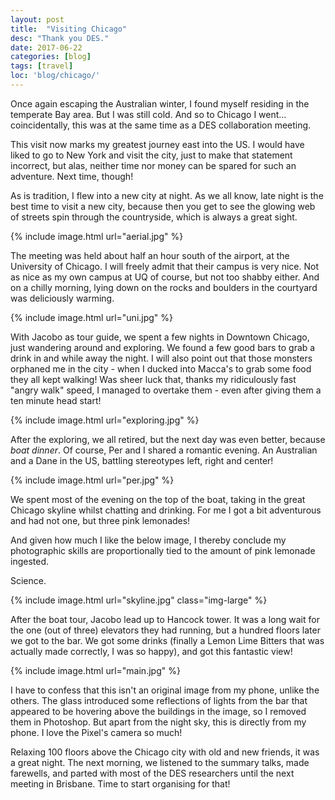 ```yaml
---
layout: post
title:  "Visiting Chicago"
desc: "Thank you DES."
date: 2017-06-22
categories: [blog]
tags: [travel]
loc: 'blog/chicago/'
---
```


Once again escaping the Australian winter, I found myself 
 residing in the temperate Bay area. But I was still cold.
And so to Chicago I went... coincidentally, this 
was at the same time as a DES collaboration meeting. 

This visit now marks my greatest journey east into the US. I would
have liked to go to New York and visit the city, just to make that statement
incorrect, but alas, neither time nor money can be spared for
such an adventure. Next time, though!

As is tradition, I flew into a new city at night. As we all know,
late night is the best time to visit a new city, because then
you get to see the glowing web of streets spin through the countryside,
which is always a great sight.

{% include image.html url="aerial.jpg"  %}

The meeting was held about half an hour south of the airport, 
at the University of Chicago. I will freely admit that their
campus is very nice. Not as nice as my own campus at UQ of course,
but not too shabby either. And on a chilly morning, lying down
on the rocks and boulders in the courtyard was deliciously warming.

{% include image.html url="uni.jpg"  %}

With Jacobo as tour guide, we spent a few nights in Downtown
Chicago, just wandering around and exploring. We found a
few good bars to grab a drink in and while away the night. I will
also point out that those monsters orphaned me in the city -
when I ducked into Macca's to grab some food they all kept walking!
Was sheer luck that, thanks my ridiculously fast "angry walk" 
speed, I managed to overtake them - even after giving them a ten minute 
head start!


{% include image.html url="exploring.jpg"  %}

After the exploring, we all retired, but the next day was even
better, because *boat dinner*. Of course, Per and I shared
a romantic evening. An Australian and a Dane in the US, battling
stereotypes left, right and center!

{% include image.html url="per.jpg"  %}

We spent most of the evening on the top of the boat, taking
in the great Chicago skyline whilst chatting and drinking. For me
I got a bit adventurous and had not one, but three pink lemonades! 

And given how much I like the below image, I thereby conclude my
photographic skills are proportionally tied to the amount of 
pink lemonade ingested.

Science.

{% include image.html url="skyline.jpg" class="img-large"  %}

After the boat tour, Jacobo lead up to Hancock tower. It was
a long wait for the one (out of three) elevators they had running,
but a hundred floors later we got to the bar. We got some drinks
(finally a Lemon Lime Bitters that was actually made correctly, 
I was so happy), and got this fantastic view!

{% include image.html url="main.jpg"  %}

I have to confess that this isn't an original image from my phone,
unlike the others. The glass introduced some reflections of lights from 
the bar that appeared to be hovering above the buildings in 
the image, so I removed them in Photoshop. But apart from the 
night sky, this is directly from my phone. I love the Pixel's camera
so much!

Relaxing 100 floors above the Chicago city with old and new friends,
it was a great night. The next morning, we listened to the 
summary talks, made farewells, and parted with most of the DES
researchers until the next meeting in Brisbane. Time to start
organising for that!
